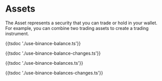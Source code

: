 # Assets

The Asset represents a security that you can trade or hold in your wallet. For example, you can combine two trading assets to create a trading instrument.

{{tsdoc './use-binance-balance.ts'}}

{{tsdoc './use-binance-balance-changes.ts'}}

{{tsdoc './use-binance-balances.ts'}}

{{tsdoc './use-binance-balances-changes.ts'}}
